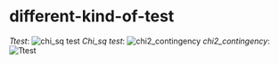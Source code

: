 # different-kind-of-test
*Ttest*:
![chi_sq test](https://github.com/Yokeshkumar28/different-kind-of-test/assets/130818416/fccc9a04-f328-4f21-8ee9-a77405b29de7)
*Chi_sq test*:
![chi2_contingency](https://github.com/Yokeshkumar28/different-kind-of-test/assets/130818416/7e07d9d3-f137-4599-a33c-b69e4c5dce7b)
*chi2_contingency*:
![Ttest](https://github.com/Yokeshkumar28/different-kind-of-test/assets/130818416/c45a43e8-c5bb-4161-9ea0-b10603f624a8)
